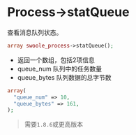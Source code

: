 # Process->statQueue

查看消息队列状态。

```php
array swoole_process->statQueue();
```

* 返回一个数组，包括2项信息
* queue_num 队列中的任务数量
* queue_bytes 队列数据的总字节数

```php
array(
  "queue_num" => 10,
  "queue_bytes" => 161,
);
```
> 需要`1.8.6`或更高版本  
